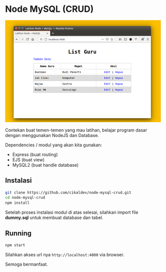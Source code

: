 # Node MySQL (CRUD)

![Screenshoot](screenshoot.png)

Contekan buat temen-temen yang mau latihan, belajar program dasar dengan menggunakan NodeJS dan Database.

Dependencies / modul yang akan kita gunakan:

* Express (buat routing)
* EJS (buat view)
* MySQL2 (buat handle database)

## Instalasi

```bash
git clone https://github.com/cikaldev/node-mysql-crud.git
cd node-mysql-crud
npm install
```

Setelah proses instalasi modul di atas selesai, silahkan import file **dummy.sql** untuk membuat database dan tabel.

## Running

```bash
npm start
```

Silahkan akses url nya `http://localhost:4000` via browser.

Semoga bermanfaat.
